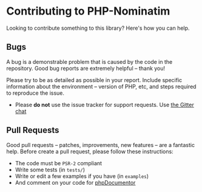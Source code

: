 Contributing to PHP-Nominatim
=======================

Looking to contribute something to this library? Here's how you can help.

## Bugs

A bug is a demonstrable problem that is caused by the code in the repository. Good bug reports are extremely helpful – thank you!

Please try to be as detailed as possible in your report. Include specific information about the environment – version of PHP, etc, and steps required to reproduce the issue.

* Please **do not** use the issue tracker for support requests. Use [the Gitter chat](https://gitter.im/maxhelias/php-nominatim)

## Pull Requests

Good pull requests – patches, improvements, new features – are a fantastic help. Before create a pull request, please follow these instructions:

* The code must be `PSR-2` compliant
* Write some tests (in `tests/`)
* Write or edit a few examples if you have (in `examples`)
* And comment on your code for [phpDocumentor](https://www.phpdoc.org/)

